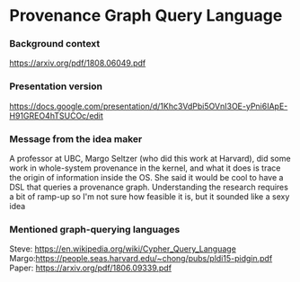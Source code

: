 # Provenance Graph Query Language
### Background context
https://arxiv.org/pdf/1808.06049.pdf
### Presentation version
https://docs.google.com/presentation/d/1Khc3VdPbi5OVnI3OE-yPni6IApE-H91GREO4hTSUCOc/edit

### Message from the idea maker
A professor at UBC, Margo Seltzer (who did this work at Harvard), did some work in whole-system provenance in the kernel, and what it does is trace the origin of information inside the OS. She said it would be cool to have a DSL that queries a provenance graph. Understanding the research requires a bit of ramp-up so I'm not sure how feasible it is, but it sounded like a sexy idea

### Mentioned graph-querying languages
Steve: https://en.wikipedia.org/wiki/Cypher_Query_Language
Margo:https://people.seas.harvard.edu/~chong/pubs/pldi15-pidgin.pdf
Paper: https://arxiv.org/pdf/1806.09339.pdf
